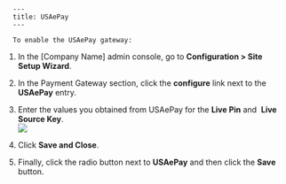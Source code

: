 
      ---
      title: USAePay
      ---

      To enable the USAePay gateway:

1.  In the \[Company Name\] admin console, go to **Configuration > Site Setup Wizard**.  
      
    
2.  In the Payment Gateway section, click the **configure** link next to the **USAePay** entry.  
      
    
3.  Enter the values you obtained from USAePay for the **Live Pin** and  **Live Source Key**.  
    ![](images/1415302716434.png)  
      
    
4.  Click **Save and Close**.  
      
    
5.  Finally, click the radio button next to **USAePay** and then click the **Save** button.
      